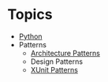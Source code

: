 # Topics

- [Python](Python.MD)
- Patterns
  - [Architecture Patterns](ArchitecturePatterns.MD)
  - Design Patterns
  - [XUnit Patterns](XUnitPatterns.MD)